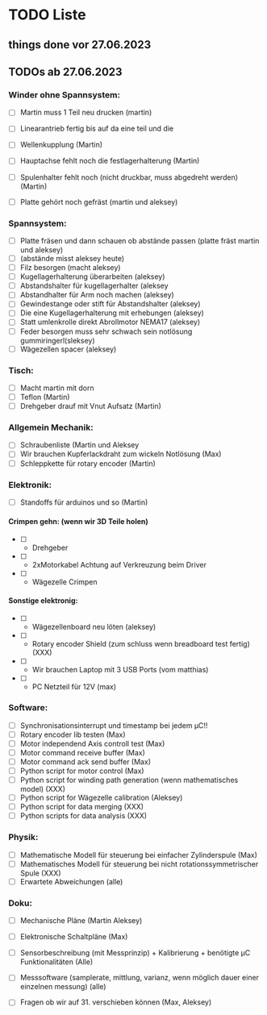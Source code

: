 
# TODO Liste
## things done vor 27.06.2023

## TODOs ab 27.06.2023
### Winder ohne Spannsystem:
- [ ] Martin muss 1 Teil neu drucken (martin)

- [ ] Linearantrieb fertig bis auf da eine teil und die 
- [ ] Wellenkupplung (Martin)

- [ ] Hauptachse fehlt noch die festlagerhalterung (Martin)
- [ ] Spulenhalter fehlt noch (nicht druckbar, muss abgedreht werden) (Martin)
- [ ] Platte gehört noch gefräst (martin und aleksey)

### Spannsystem:
- [ ] Platte fräsen und dann schauen ob abstände passen (platte fräst martin und aleksey)
- [ ] (abstände misst aleksey heute)
- [ ] Filz besorgen (macht aleksey)
- [ ] Kugellagerhalterung überarbeiten (aleksey)
- [ ] Abstandshalter für kugellagerhalter (aleksey
- [ ] Abstandhalter für Arm noch machen (aleksey)
- [ ] Gewindestange oder stift für Abstandshalter (aleksey)
- [ ] Die eine Kugellagerhalterung mit erhebungen (aleksey)
- [ ] Statt umlenkrolle direkt Abrollmotor NEMA17 (aleksey)
- [ ] Feder besorgen muss sehr schwach sein notlösung gummiringerl(sleksey)
- [ ] Wägezellen spacer (aleksey)

### Tisch:
- [ ] Macht martin mit dorn
- [ ] Teflon (Martin)
- [ ] Drehgeber drauf mit Vnut Aufsatz (Martin)

### Allgemein Mechanik:
- [ ] Schraubenliste (Martin und Aleksey
- [ ] Wir brauchen Kupferlackdraht zum wickeln Notlösung (Max)
- [ ] Schleppkette für rotary encoder (Martin)

### Elektronik:
- [ ] Standoffs für arduinos und so (Martin)
#### Crimpen gehn: (wenn wir 3D Teile holen)
- [ ]  -  Drehgeber
- [ ]  -  2xMotorkabel Achtung auf Verkreuzung beim Driver
- [ ]  -  Wägezelle Crimpen
#### Sonstige elektronig:
- [ ]  -  Wägezellenboard neu löten (aleksey)
- [ ]  -  Rotary encoder Shield (zum schluss wenn breadboard test fertig) (XXX)
- [ ]  -  Wir brauchen Laptop mit 3 USB Ports (vom matthias)
- [ ]  -  PC Netzteil für 12V (max)

### Software:
- [ ] Synchronisationsinterrupt und timestamp bei jedem µC!!
- [ ] Rotary encoder lib testen (Max)
- [ ] Motor independend Axis controll test (Max)
- [ ] Motor command receive buffer (Max)
- [ ] Motor command ack send buffer (Max)
- [ ] Python script for motor control (Max)
- [ ] Python script for winding path generation (wenn mathematisches model) (XXX)
- [ ] Python script for Wägezelle calibration (Aleksey)
- [ ] Python script for data merging (XXX)
- [ ] Python scripts for data analysis (XXX)

### Physik:
- [ ] Mathematische Modell für steuerung bei einfacher Zylinderspule (Max)
- [ ] Mathematisches Modell für steuerung bei nicht rotationssymmetrischer Spule (XXX)
- [ ] Erwartete Abweichungen (alle)

### Doku:
- [ ] Mechanische Pläne (Martin Aleksey)
- [ ] Elektronische Schaltpläne (Max)
- [ ] Sensorbeschreibung (mit Messprinzip) + Kalibrierung + benötigte µC Funktionalitäten (Alle)
- [ ] Messsoftware (samplerate, mittlung, varianz, wenn möglich dauer einer einzelnen messung) (alle)




- [ ] Fragen ob wir auf 31. verschieben können (Max, Aleksey)

